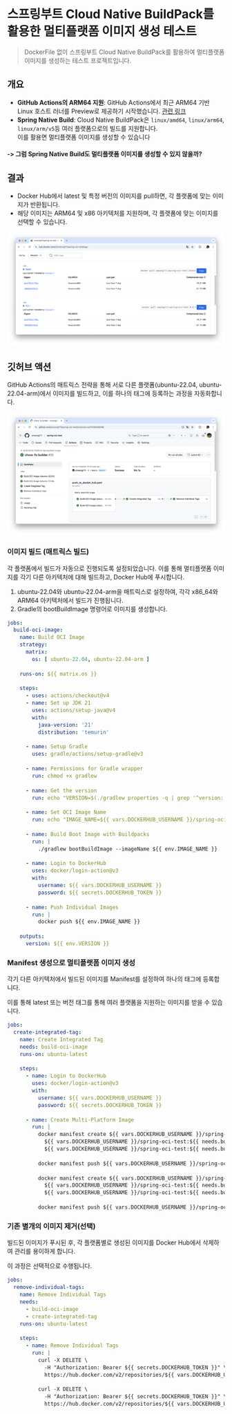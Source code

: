 # 스프링부트 Cloud Native BuildPack를 활용한 멀티플랫폼 이미지 생성 테스트

> DockerFile 없이 스프링부트 Cloud Native BuildPack를 활용하여 멀티플랫폼 이미지를 생성하는 테스트 프로젝트입니다.

## 개요

- **GitHub Actions의 ARM64 지원**: GitHub Actions에서 최근 ARM64 기반 Linux 호스트 러너를 Preview로 제공하기 시작했습니다. 
  [관련 링크](https://github.blog/changelog/2025-01-16-linux-arm64-hosted-runners-now-available-for-free-in-public-repositories-public-preview/)
- **Spring Native Build**: Cloud Native BuildPack은 `linux/amd64`, `linux/arm64`, `linux/arm/v5`등 여러 플랫폼으로의 빌드를 지원합니다.<br>
  이를 활용면 멀티플랫폼 이미지를 생성할 수 있습니다

#### -> 그럼 Spring Native Build도 멀티플랫폼 이미지를 생성할 수 있지 않을까?

## 결과

- Docker Hub에서 latest 및 특정 버전의 이미지를 pull하면, 각 플랫폼에 맞는 이미지가 반환됩니다.
- 해당 이미지는 ARM64 및 x86 아키텍처를 지원하며, 각 플랫폼에 맞는 이미지를 선택할 수 있습니다.

![도커_허브_캡쳐](./images/screenshot_2.png)

## 깃허브 액션

GitHub Actions의 매트릭스 전략을 통해 서로 다른 플랫폼(ubuntu-22.04, ubuntu-22.04-arm)에서 이미지를 빌드하고, 이를 하나의 태그에 등록하는 과정을 자동화합니다.

![깃허브_액션_다이어그램](./images/screenshot_1.png)

### 이미지 빌드 (매트릭스 빌드)

각 플랫폼에서 빌드가 자동으로 진행되도록 설정되었습니다. 이를 통해 멀티플랫폼 이미지를 각기 다른 아키텍처에 대해 빌드하고, Docker Hub에 푸시합니다.

1. ubuntu-22.04와 ubuntu-22.04-arm을 매트릭스로 설정하여, 각각 x86_64와 ARM64 아키텍처에서 빌드가 진행됩니다.
2. Gradle의 bootBuildImage 명령어로 이미지를 생성합니다.

```yaml
jobs:
  build-oci-image:
    name: Build OCI Image
    strategy:
      matrix:
        os: [ ubuntu-22.04, ubuntu-22.04-arm ]

    runs-on: ${{ matrix.os }}

    steps:
      - uses: actions/checkout@v4
      - name: Set up JDK 21
        uses: actions/setup-java@v4
        with:
          java-version: '21'
          distribution: 'temurin'

      - name: Setup Gradle
        uses: gradle/actions/setup-gradle@v3

      - name: Permissions for Gradle wrapper
        run: chmod +x gradlew

      - name: Get the version
        run: echo "VERSION=$(./gradlew properties -q | grep '^version:' | awk '{print $2}')" >> $GITHUB_ENV

      - name: Set OCI Image Name
        run: echo "IMAGE_NAME=${{ vars.DOCKERHUB_USERNAME }}/spring-oci-test:${{ env.VERSION }}-${{ matrix.os }}" >> $GITHUB_ENV

      - name: Build Boot Image with Buildpacks
        run: |
          ./gradlew bootBuildImage --imageName ${{ env.IMAGE_NAME }}

      - name: Login to DockerHub
        uses: docker/login-action@v3
        with:
          username: ${{ vars.DOCKERHUB_USERNAME }}
          password: ${{ secrets.DOCKERHUB_TOKEN }}

      - name: Push Individual Images
        run: |
          docker push ${{ env.IMAGE_NAME }}

    outputs:
      version: ${{ env.VERSION }}
```

### Manifest 생성으로 멀티플랫폼 이미지 생성

각기 다른 아키텍처에서 빌드된 이미지를 Manifest를 설정하여 하나의 태그에 등록합니다.

이를 통해 latest 또는 버전 태그를 통해 여러 플랫폼을 지원하는 이미지를 받을 수 있습니다.

```yaml
jobs:
  create-integrated-tag:
    name: Create Integrated Tag
    needs: build-oci-image
    runs-on: ubuntu-latest

    steps:
      - name: Login to DockerHub
        uses: docker/login-action@v3
        with:
          username: ${{ vars.DOCKERHUB_USERNAME }}
          password: ${{ secrets.DOCKERHUB_TOKEN }}

      - name: Create Multi-Platform Image
        run: |
          docker manifest create ${{ vars.DOCKERHUB_USERNAME }}/spring-oci-test:${{ needs.build-oci-image.outputs.version }} \
            ${{ vars.DOCKERHUB_USERNAME }}/spring-oci-test:${{ needs.build-oci-image.outputs.version }}-ubuntu-22.04 \
            ${{ vars.DOCKERHUB_USERNAME }}/spring-oci-test:${{ needs.build-oci-image.outputs.version }}-ubuntu-22.04-arm

          docker manifest push ${{ vars.DOCKERHUB_USERNAME }}/spring-oci-test:${{ needs.build-oci-image.outputs.version }}

          docker manifest create ${{ vars.DOCKERHUB_USERNAME }}/spring-oci-test:latest \
            ${{ vars.DOCKERHUB_USERNAME }}/spring-oci-test:${{ needs.build-oci-image.outputs.version }}-ubuntu-22.04 \
            ${{ vars.DOCKERHUB_USERNAME }}/spring-oci-test:${{ needs.build-oci-image.outputs.version }}-ubuntu-22.04-arm

          docker manifest push ${{ vars.DOCKERHUB_USERNAME }}/spring-oci-test:latest
```

### 기존 별개의 이미지 제거(선택)

빌드된 이미지가 푸시된 후, 각 플랫폼별로 생성된 이미지를 Docker Hub에서 삭제하여 관리를 용이하게 합니다.

이 과정은 선택적으로 수행됩니다.

```yaml
jobs:
  remove-individual-tags:
    name: Remove Individual Tags
    needs:
      - build-oci-image
      - create-integrated-tag
    runs-on: ubuntu-latest

    steps:
      - name: Remove Individual Tags
        run: |
          curl -X DELETE \
            -H "Authorization: Bearer ${{ secrets.DOCKERHUB_TOKEN }}" \
            https://hub.docker.com/v2/repositories/${{ vars.DOCKERHUB_USERNAME }}/spring-oci-test/tags/${{ needs.build-oci-image.outputs.version }}-ubuntu-22.04/

          curl -X DELETE \
            -H "Authorization: Bearer ${{ secrets.DOCKERHUB_TOKEN }}" \
            https://hub.docker.com/v2/repositories/${{ vars.DOCKERHUB_USERNAME }}/spring-oci-test/tags/${{ needs.build-oci-image.outputs.version }}-ubuntu-22.04-arm/

```
